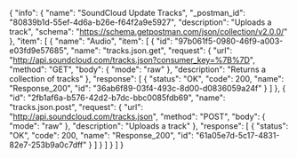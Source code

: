 {
  "info": {
    "name": "SoundCloud Update Tracks",
    "_postman_id": "80839b1d-55ef-4d6a-b26e-f64f2a9e5927",
    "description": "Uploads a track",
    "schema": "https://schema.getpostman.com/json/collection/v2.0.0/"
  },
  "item": [
    {
      "name": "Audio",
      "item": [
        {
          "id": "97b061f5-0980-46f9-a003-e03fd9e57685",
          "name": "tracks.json.get",
          "request": {
            "url": "http://api.soundcloud.com/tracks.json?consumer_key=%7B%7D",
            "method": "GET",
            "body": {
              "mode": "raw"
            },
            "description": "Returns a collection of tracks"
          },
          "response": [
            {
              "status": "OK",
              "code": 200,
              "name": "Response_200",
              "id": "36ab6f89-03f4-493c-8d00-d0836059a24f"
            }
          ]
        },
        {
          "id": "2fb1af6a-b576-42d2-b7dc-bbc0085fdb69",
          "name": "tracks.json.post",
          "request": {
            "url": "http://api.soundcloud.com/tracks.json",
            "method": "POST",
            "body": {
              "mode": "raw"
            },
            "description": "Uploads a track"
          },
          "response": [
            {
              "status": "OK",
              "code": 200,
              "name": "Response_200",
              "id": "61a05e7d-5c17-4831-82e7-253b9a0c7dff"
            }
          ]
        }
      ]
    }
  ]
}